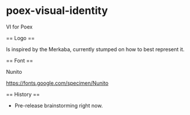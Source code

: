 # poex-visual-identity
VI for Poex

== Logo ==

Is inspired by the Merkaba, currently stumped on how to best represent it.

== Font ==

Nunito

https://fonts.google.com/specimen/Nunito

== History ==

- Pre-release brainstorming right now.
